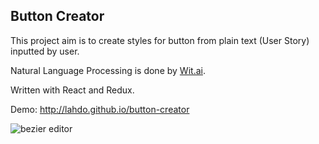 ## Button Creator
This project aim is to create styles for button from plain text (User Story) inputted by user.

Natural Language Processing is done by [Wit.ai](http://wit.ai).

Written with React and Redux.

Demo:
<http://lahdo.github.io/button-creator>

![bezier editor](http://i.imgur.com/aCvqDOL.gif)
